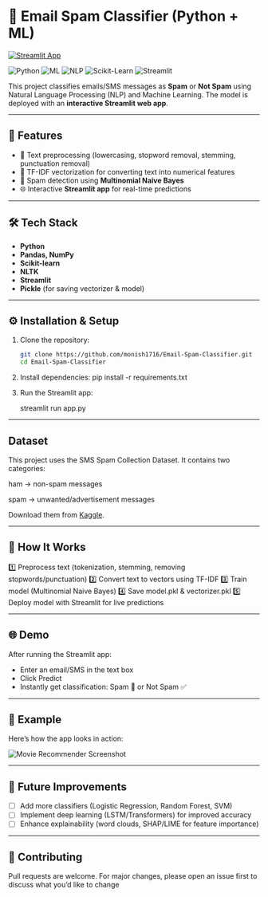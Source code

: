 # 📧 Email Spam Classifier (Python + ML)
[![Streamlit App](https://static.streamlit.io/badges/streamlit_badge_black_white.svg)](https://your-streamlit-app-link-here)  

![Python](https://img.shields.io/badge/Language-Python-blue)
![ML](https://img.shields.io/badge/Domain-Machine_Learning-green)
![NLP](https://img.shields.io/badge/Domain-NLP-red)
![Scikit-Learn](https://img.shields.io/badge/Library-Scikit--Learn-orange)
![Streamlit](https://img.shields.io/badge/Framework-Streamlit-pink)

This project classifies emails/SMS messages as **Spam** or **Not Spam** using Natural Language Processing (NLP) and Machine Learning. The model is deployed with an **interactive Streamlit web app**.

---

## 🚀 Features
- 📝 Text preprocessing (lowercasing, stopword removal, stemming, punctuation removal)  
- 🔡 TF-IDF vectorization for converting text into numerical features  
- 🤖 Spam detection using **Multinomial Naive Bayes**  
- 🌐 Interactive **Streamlit app** for real-time predictions  

---

## 🛠️ Tech Stack
- **Python**  
- **Pandas, NumPy**  
- **Scikit-learn**  
- **NLTK**  
- **Streamlit**  
- **Pickle** (for saving vectorizer & model)  

---

## ⚙️ Installation & Setup
1. Clone the repository:
   ```bash
   git clone https://github.com/monish1716/Email-Spam-Classifier.git
   cd Email-Spam-Classifier
   
2. Install dependencies:
   pip install -r requirements.txt
   
3. Run the Streamlit app:
   
   streamlit run app.py

---

## Dataset
This project uses the SMS Spam Collection Dataset.
It contains two categories:

ham → non-spam messages

spam → unwanted/advertisement messages

Download them from [Kaggle](https://www.kaggle.com/datasets/uciml/sms-spam-collection-dataset).

---

## 🎯 How It Works
 
1️⃣ Preprocess text (tokenization, stemming, removing stopwords/punctuation)
2️⃣ Convert text to vectors using TF-IDF
3️⃣ Train model (Multinomial Naive Bayes)
4️⃣ Save model.pkl & vectorizer.pkl
5️⃣ Deploy model with Streamlit for live predictions

---

## 🌐 Demo

After running the Streamlit app:
- Enter an email/SMS in the text box
- Click Predict
- Instantly get classification: Spam 🚨 or Not Spam ✅

---

## 📌 Example  
Here’s how the app looks in action:  

![Movie Recommender Screenshot](images/mrs.png)  

---

## 🔮 Future Improvements  
- [ ] Add more classifiers (Logistic Regression, Random Forest, SVM) 
- [ ] Implement deep learning (LSTM/Transformers) for improved accuracy
- [ ] Enhance explainability (word clouds, SHAP/LIME for feature importance)

---

## 🤝 Contributing

Pull requests are welcome.
For major changes, please open an issue first to discuss what you’d like to change
